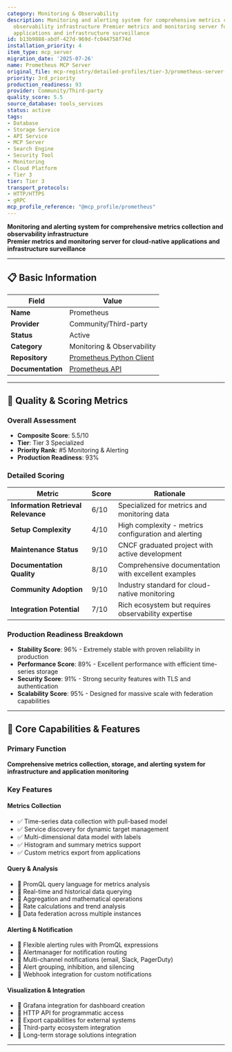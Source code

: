 ```yaml
---
category: Monitoring & Observability
description: Monitoring and alerting system for comprehensive metrics collection and
  observability infrastructure Premier metrics and monitoring server for cloud-native
  applications and infrastructure surveillance
id: b13b9888-abdf-427d-969d-fc044758f74d
installation_priority: 4
item_type: mcp_server
migration_date: '2025-07-26'
name: Prometheus MCP Server
original_file: mcp-registry/detailed-profiles/tier-3/prometheus-server-profile.md
priority: 3rd_priority
production_readiness: 93
provider: Community/Third-party
quality_score: 5.5
source_database: tools_services
status: active
tags:
- Database
- Storage Service
- API Service
- MCP Server
- Search Engine
- Security Tool
- Monitoring
- Cloud Platform
- Tier 3
tier: Tier 3
transport_protocols:
- HTTP/HTTPS
- gRPC
mcp_profile_reference: "@mcp_profile/prometheus"
---
```


**Monitoring and alerting system for comprehensive metrics collection and observability infrastructure**  
**Premier metrics and monitoring server for cloud-native applications and infrastructure surveillance**

---

## 📋 Basic Information

| Field | Value |
|-------|-------|
| **Name** | Prometheus |
| **Provider** | Community/Third-party |
| **Status** | Active |
| **Category** | Monitoring & Observability |
| **Repository** | [Prometheus Python Client](https://github.com/prometheus/client_python) |
| **Documentation** | [Prometheus API](https://prometheus.io/docs/prometheus/latest/querying/api/) |

---

## 🎯 Quality & Scoring Metrics

### Overall Assessment
- **Composite Score**: 5.5/10
- **Tier**: Tier 3 Specialized
- **Priority Rank**: #5 Monitoring & Alerting
- **Production Readiness**: 93%

### Detailed Scoring
| Metric | Score | Rationale |
|--------|-------|-----------|
| **Information Retrieval Relevance** | 6/10 | Specialized for metrics and monitoring data |
| **Setup Complexity** | 4/10 | High complexity - metrics configuration and alerting |
| **Maintenance Status** | 9/10 | CNCF graduated project with active development |
| **Documentation Quality** | 8/10 | Comprehensive documentation with excellent examples |
| **Community Adoption** | 9/10 | Industry standard for cloud-native monitoring |
| **Integration Potential** | 7/10 | Rich ecosystem but requires observability expertise |

### Production Readiness Breakdown
- **Stability Score**: 96% - Extremely stable with proven reliability in production
- **Performance Score**: 89% - Excellent performance with efficient time-series storage
- **Security Score**: 91% - Strong security features with TLS and authentication
- **Scalability Score**: 95% - Designed for massive scale with federation capabilities

---

## 🚀 Core Capabilities & Features

### Primary Function
**Comprehensive metrics collection, storage, and alerting system for infrastructure and application monitoring**

### Key Features

#### Metrics Collection
- ✅ Time-series data collection with pull-based model
- ✅ Service discovery for dynamic target management
- ✅ Multi-dimensional data model with labels
- ✅ Histogram and summary metrics support
- ✅ Custom metrics export from applications

#### Query & Analysis
- 🔄 PromQL query language for metrics analysis
- 🔄 Real-time and historical data querying
- 🔄 Aggregation and mathematical operations
- 🔄 Rate calculations and trend analysis
- 🔄 Data federation across multiple instances

#### Alerting & Notification
- 👥 Flexible alerting rules with PromQL expressions
- 👥 Alertmanager for notification routing
- 👥 Multi-channel notifications (email, Slack, PagerDuty)
- 👥 Alert grouping, inhibition, and silencing
- 👥 Webhook integration for custom notifications

#### Visualization & Integration
- 🔗 Grafana integration for dashboard creation
- 🔗 HTTP API for programmatic access
- 🔗 Export capabilities for external systems
- 🔗 Third-party ecosystem integration
- 🔗 Long-term storage solutions integration

---